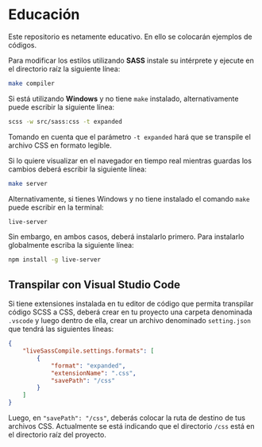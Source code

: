 # Educación

Este repositorio es netamente educativo. En ello se colocarán ejemplos de códigos.

Para modificar los estilos utilizando **SASS** instale su intérprete y ejecute en el directorio raíz la siguiente línea:

```bash
make compiler
```

Si está utilizando **Windows** y no tiene `make` instalado, alternativamente puede escribir la siguiente línea:

```bash
scss -w src/sass:css -t expanded
```

Tomando en cuenta que el parámetro `-t expanded` hará que se transpile el archivo CSS en formato legible.

Si lo quiere visualizar en el navegador en tiempo real mientras guardas los cambios deberá escribir la siguiente línea:

```bash
make server
```

Alternativamente, si tienes Windows y no tiene instalado el comando `make` puede escribir en la terminal:

```bash
live-server
```

Sin embargo, en ambos casos, deberá instalarlo primero. Para instalarlo globalmente escriba la siguiente línea:

```bash
npm install -g live-server
```

## Transpilar con Visual Studio Code

Si tiene extensiones instalada en tu editor de código que permita transpilar código SCSS a CSS, deberá crear en tu proyecto una carpeta denominada `.vscode` y luego dentro de ella, crear un archivo denominado `setting.json` que tendrá las siguientes líneas:

```json
{
    "liveSassCompile.settings.formats": [
        {
            "format": "expanded",
            "extensionName": ".css",
            "savePath": "/css"
        }
    ]
}
```

Luego, en `"savePath": "/css"`, deberás colocar la ruta de destino de tus archivos CSS. Actualmente se está indicando que el directorio `/css` está en el directorio raíz del proyecto.
